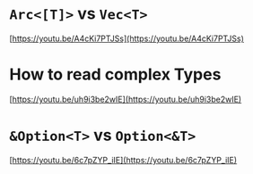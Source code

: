 # `Arc<[T]>` vs `Vec<T>`

[https://youtu.be/A4cKi7PTJSs](https://youtu.be/A4cKi7PTJSs)

# How to read complex Types

[https://youtu.be/uh9i3be2wIE](https://youtu.be/uh9i3be2wIE)

# `&Option<T>` vs `Option<&T>`

[https://youtu.be/6c7pZYP_iIE](https://youtu.be/6c7pZYP_iIE)